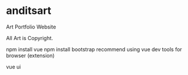 # anditsart
Art Portfolio Website

All Art is Copyright.



npm install vue
npm install bootstrap
recommend using vue dev tools for browser (extension)

vue ui